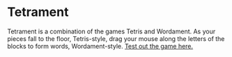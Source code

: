 Tetrament
=========

Tetrament is a combination of the games Tetris and Wordament. As your pieces fall to the floor, Tetris-style, drag your mouse along the letters of the blocks to form words, Wordament-style. [Test out the game here.](http://entyre.github.io/Tetrament/)
